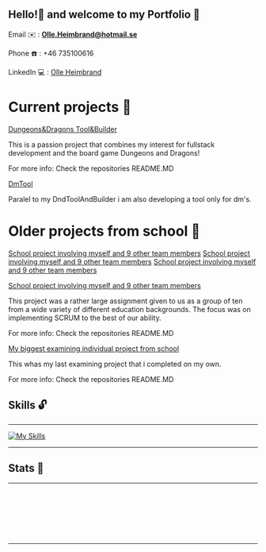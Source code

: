 ## Hello!👋 and welcome to my Portfolio :briefcase: 
Email :envelope: : **Olle.Heimbrand@hotmail.se**

Phone :phone: : +46 735100616

LinkedIn :computer: : [Olle Heimbrand](https://www.linkedin.com/in/olle-heimbrand/)

# Current projects :microscope:
[Dungeons&Dragons Tool&Builder](https://github.com/Heimbrand/DungeonsAndDragons-ToolAndBuilder)

This is a passion project that combines my interest for fullstack development and the board game Dungeons and Dragons!

For more info: Check the repositories README.MD

[DmTool](https://github.com/Heimbrand/DmTool)

Paralel to my DndToolAndBuilder i am also developing a tool only for dm's. 

# Older projects from school :file_folder:
[School project involving myself and 9 other team members](https://github.com/Heimbrand/MetaCortex.Payments)
[School project involving myself and 9 other team members](https://github.com/Heimbrand/MetaCortex.Panther)
[School project involving myself and 9 other team members](https://github.com/Heimbrand/Project-Assignment-My-biggest-school-project-)


[School project involving myself and 9 other team members](https://github.com/Heimbrand/Project-Assignment-My-biggest-school-project-)

This project was a rather large assignment given to us as a group of ten from a wide variety of different education backgrounds. The focus was on implementing SCRUM to the best of our ability.

For more info: Check the repositories README.MD

[My biggest examining individual project from school](https://github.com/Heimbrand/Efc-fullstack-blazor-sql-mongodb)

This whas my last examining project that i completed on my own.

For more info: Check the repositories README.MD


## Skills :unlock:
---
[![My Skills](https://skillicons.dev/icons?i=cs,dotnet,visualstudio,vscode,github,mongodb,mysql,postman,powershell,bootstrap,azure,html,css&perline=5)](https://skillicons.dev)
         
---

## Stats :blue_book:
---
<p><img align="center"
    src="https://github-readme-stats.vercel.app/api/top-langs?username=Heimbrand&show_icons=true&locale=en&bg_color=0d1117&text_color=ffffff&layout=compact"
    alt="" 
    bg_color=#808080/>
</p>

<br>
<p>&nbsp;<img align="center" src="https://github-readme-stats.vercel.app/api?username=Heimbrand&show_icons=true&locale=en&bg_color=0d1117&text_color=ffffff&repo=convoychat"
    alt="" />
</p>

<br>

---



